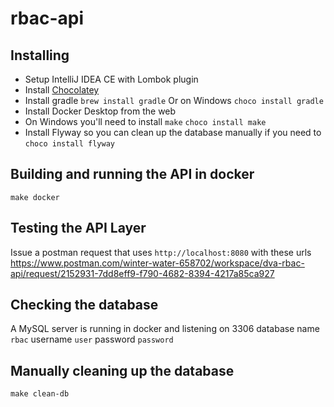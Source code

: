 # rbac-api

## Installing

- Setup IntelliJ IDEA CE with Lombok plugin
- Install [Chocolatey](https://chocolatey.org/install)
- Install gradle
`brew install gradle`
Or on Windows
`choco install gradle`
- Install Docker Desktop from the web
- On Windows you'll need to install `make`
`choco install make`
- Install Flyway so you can clean up the database manually if you need to
`choco install flyway`

## Building and running the API in docker
`make docker`

## Testing the API Layer
Issue a postman request that uses `http://localhost:8080` with these urls
https://www.postman.com/winter-water-658702/workspace/dva-rbac-api/request/2152931-7dd8eff9-f790-4682-8394-4217a85ca927

## Checking the database
A MySQL server is running in docker and listening on 3306
database name `rbac`
username `user`
password `password`

## Manually cleaning up the database
`make clean-db`